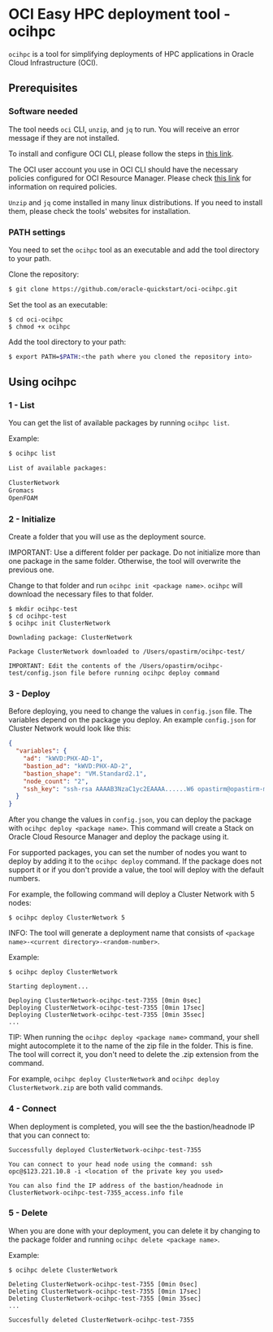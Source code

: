 # OCI Easy HPC deployment tool - ocihpc

`ocihpc` is a tool for simplifying deployments of HPC applications in Oracle Cloud Infrastructure (OCI).

## Prerequisites

### Software needed
The tool needs `oci` CLI, `unzip`, and `jq` to run. You will receive an error message if they are not installed.

To install and configure OCI CLI, please follow the steps in [this link](https://docs.cloud.oracle.com/en-us/iaas/Content/API/SDKDocs/cliinstall.htm).

The OCI user account you use in OCI CLI should have the necessary policies configured for OCI Resource Manager. Please check [this link](https://docs.cloud.oracle.com/en-us/iaas/Content/Identity/Tasks/managingstacksandjobs.htm) for information on required policies.

`Unzip` and `jq` come installed in many linux distributions. If you need to install them, please check the tools' websites for installation.

### PATH settings
You need to set the `ocihpc` tool as an executable and add the tool directory to your path.

Clone the repository:
```sh
$ git clone https://github.com/oracle-quickstart/oci-ocihpc.git
```

Set the tool as an executable:
```
$ cd oci-ocihpc
$ chmod +x ocihpc
```

Add the tool directory to your path:
```sh
$ export PATH=$PATH:<the path where you cloned the repository into>
```

## Using ocihpc

### 1 - List
You can get the list of available packages by running `ocihpc list`.

Example:

```sh
$ ocihpc list

List of available packages:

ClusterNetwork
Gromacs
OpenFOAM
```

### 2 - Initialize
Create a folder that you will use as the deployment source.

IMPORTANT: Use a different folder per package. Do not initialize more than one package in the same folder. Otherwise, the tool will overwrite the previous one.

Change to that folder and run `ocihpc init <package name>`. `ocihpc` will download the necessary files to that folder.


```
$ mkdir ocihpc-test
$ cd ocihpc-test
$ ocihpc init ClusterNetwork

Downlading package: ClusterNetwork

Package ClusterNetwork downloaded to /Users/opastirm/ocihpc-test/

IMPORTANT: Edit the contents of the /Users/opastirm/ocihpc-test/config.json file before running ocihpc deploy command
```

### 3 - Deploy
Before deploying, you need to change the values in `config.json` file. The variables depend on the package you deploy. An example `config.json` for Cluster Network would look like this:

```json
{
  "variables": {
    "ad": "kWVD:PHX-AD-1",
    "bastion_ad": "kWVD:PHX-AD-2",
    "bastion_shape": "VM.Standard2.1",
    "node_count": "2",
    "ssh_key": "ssh-rsa AAAAB3NzaC1yc2EAAAA......W6 opastirm@opastirm-mac"
  }
}
```

After you change the values in `config.json`, you can deploy the package with `ocihpc deploy <package name>`. This command will create a Stack on Oracle Cloud Resource Manager and deploy the package using it.

For supported packages, you can set the number of nodes you want to deploy by adding it to the `ocihpc deploy` command. If the package does not support it or if you don't provide a value, the tool will deploy with the default numbers. 

For example, the following command will deploy a Cluster Network with 5 nodes:

```
$ ocihpc deploy ClusterNetwork 5
```

INFO: The tool will generate a deployment name that consists of `<package name>-<current directory>-<random-number>`.

Example:

```
$ ocihpc deploy ClusterNetwork

Starting deployment...

Deploying ClusterNetwork-ocihpc-test-7355 [0min 0sec]
Deploying ClusterNetwork-ocihpc-test-7355 [0min 17sec]
Deploying ClusterNetwork-ocihpc-test-7355 [0min 35sec]
...
```

TIP: When running the `ocihpc deploy <package name>` command, your shell might autocomplete it to the name of the zip file in the folder. This is fine. The tool will correct it, you don't need to delete the .zip extension from the command.

For example, `ocihpc deploy ClusterNetwork` and `ocihpc deploy ClusterNetwork.zip` are both valid commands.


### 4 - Connect
When deployment is completed, you will see the the bastion/headnode IP that you can connect to:

```
Successfully deployed ClusterNetwork-ocihpc-test-7355

You can connect to your head node using the command: ssh opc@$123.221.10.8 -i <location of the private key you used>

You can also find the IP address of the bastion/headnode in ClusterNetwork-ocihpc-test-7355_access.info file
```

### 5 - Delete
When you are done with your deployment, you can delete it by changing to the package folder and running `ocihpc delete <package name>`.

Example:
```
$ ocihpc delete ClusterNetwork

Deleting ClusterNetwork-ocihpc-test-7355 [0min 0sec]
Deleting ClusterNetwork-ocihpc-test-7355 [0min 17sec]
Deleting ClusterNetwork-ocihpc-test-7355 [0min 35sec]
...

Succesfully deleted ClusterNetwork-ocihpc-test-7355
```
